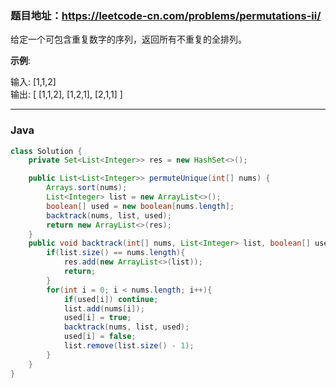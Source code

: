 ### 题目地址：https://leetcode-cn.com/problems/permutations-ii/


给定一个可包含重复数字的序列，返回所有不重复的全排列。

**示例**:

输入: [1,1,2] <br>
输出:
[
  [1,1,2],
  [1,2,1],
  [2,1,1]
]

---

### Java
``` java
class Solution {
    private Set<List<Integer>> res = new HashSet<>();

    public List<List<Integer>> permuteUnique(int[] nums) {
        Arrays.sort(nums);
        List<Integer> list = new ArrayList<>();
        boolean[] used = new boolean[nums.length];
        backtrack(nums, list, used);
        return new ArrayList<>(res);
    }
    public void backtrack(int[] nums, List<Integer> list, boolean[] used){
        if(list.size() == nums.length){
            res.add(new ArrayList<>(list));
            return;
        }
        for(int i = 0; i < nums.length; i++){
            if(used[i]) continue;
            list.add(nums[i]);
            used[i] = true;
            backtrack(nums, list, used);
            used[i] = false;
            list.remove(list.size() - 1);
        }
    }
}
```
